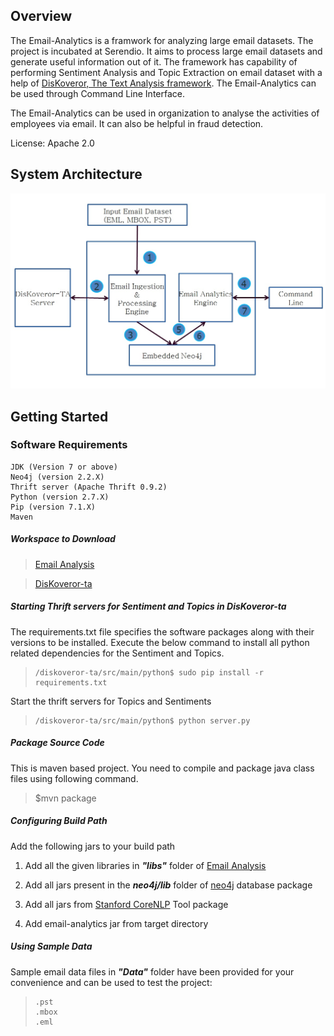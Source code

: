 ﻿## **Overview**
The Email-Analytics is a framwork for analyzing large email datasets. The project is incubated at Serendio. It aims to process large email datasets and generate useful information out of it. The framework has capability of performing Sentiment Analysis and Topic Extraction on email dataset with a help of [DisKoveror, The Text Analysis framework](https://github.com/serendio-labs/diskoveror-ta). The Email-Analytics can be used through Command Line Interface.

The Email-Analytics can be used in organization to analyse the activities of employees via email. It can also be helpful in fraud detection.
<!--
Email-Analytics can help organizations to detect malicious/harmful activities from their employee's email conversation.
-->


License: Apache 2.0
<!--
## **Key Functionalities**

> 1. **Ingest mailbox**
> 2. **Make Neo4j Graph Database**
> 3. **Auto Indexing**
> 4. **Topic modeling and Sentiment Extraction**
> 5. **Pre-defined Query Support**
-->

## **System Architecture**


![System Architecture](SystemArchi.jpg)

## **Getting Started**
### **Software Requirements**
    JDK (Version 7 or above)
    Neo4j (version 2.2.X)
    Thrift server (Apache Thrift 0.9.2)
    Python (version 2.7.X)
    Pip (version 7.1.X)
    Maven

##### **_Workspace to Download_**
  > [Email Analysis](https://github.com/serendio-labs/email-analytics/archive/master.zip)

  > [DisKoveror-ta](https://github.com/serendio-labs/diskoveror-ta/archive/master.zip) 

##### **_Starting Thrift servers for Sentiment and Topics in DisKoveror-ta_**

The requirements.txt file specifies the software packages along with their versions to be installed. Execute the
below command to install all python related dependencies for the Sentiment and Topics.

>     /diskoveror-ta/src/main/python$ sudo pip install -r requirements.txt

Start the thrift servers for Topics and Sentiments 

>     /diskoveror-ta/src/main/python$ python server.py

##### **_Package Source Code_**
This is maven based project. You need to compile and package java class files using following command.

>	$mvn package

##### **_Configuring Build Path_**

Add the following jars to your build path

1. Add all the given libraries in **_"libs"_** folder of [Email Analysis](https://github.com/serendio-labs/email-analytics/archive/master.zip)

2. Add all jars present in the **_neo4j/lib_** folder of [neo4j](http://neo4j.com/download/) database package

3. Add all jars from [Stanford CoreNLP](http://nlp.stanford.edu/software/corenlp.shtml#Download) Tool package

4. Add email-analytics jar from target directory
 
##### **_Using Sample Data_**

Sample email data files in **_"Data"_** folder have been provided for your convenience and can be used to test the project:
>     .pst
>     .mbox
>     .eml
